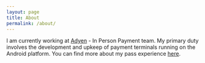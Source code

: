 ```yaml
---
layout: page
title: About
permalink: /about/
---
```


I am currently working at [Adyen](https://www.adyen.com/pos-payments) - In Person Payment team. My primary duty involves the development and upkeep of payment terminals running on the Android platform. You can find more about my pass experience [here](https://www.linkedin.com/in/duc-l-355987109/).